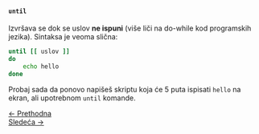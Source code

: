 <link rel="stylesheet" href="/UNIX-beginner-course/assets/css/custom.css">

#### `until`
Izvršava se dok se uslov **ne ispuni** (više liči na do-while kod programskih jezika). Sintaksa je veoma slična:
```bash
until [[ uslov ]]
do
    echo hello
done
```

Probaj sada da ponovo napišeš skriptu koja će 5 puta ispisati `hello` na ekran, ali upotrebnom `until` komande.

<div class="nav-buttons-wrapper">
  <div class="nav-left">
    <a href="6_10-while.html" class="button-nav">← Prethodna</a>
  </div>
  <div class="nav-right">
    <a href="6_12-for.html" class="button-nav">Sledeća →</a>
  </div>
</div>